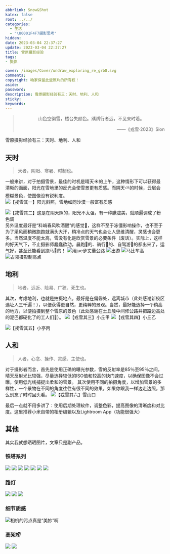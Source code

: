 ```yaml
---
abbrlink: Snow&Shot
katex: false
root: ../../
categories:
  - 生活
  - "\U0001F4F7摄影思考"
hidden: 
date: 2023-03-04 22:37:27
update: 2023-03-04 22:37:27
title: 雪原摄影经验
tags:
- 摄影

cover: /images/Cover/undraw_exploring_re_grb8.svg
comments:
copyright: 咱家保留此些照片的所有权！
aside:
password:
description: 雪原摄影经验有三：天时、地利、人和
sticky:
keywords:
---
```


> <center>山色空彻雪，楼台失颜色。踽踽行者远，不见来时着。</center>
> <p align="right">——《戎雪·2023》Sion</p>

雪原摄影经验有三：天时、地利、人和

## 天时
> 天者，阴阳、寒暑、时制也。

一般来讲，对于拍摄雪景，最佳的时机是晴天☀的上午，这种情形下可以获得最清晰的画面，阳光在雪地里的反光会使雪景更有质感。而阴天⛅的时候，云层会模糊景色，使图像没有锐利度。
<img src="https://img.500px.me/photo/dff7efb584b12a50d685e413b053d3302/d4382b7a24ee43bbb89eb8f54550f264.jpg!p4"  referrerPolicy="no-referrer"   alt=" 【戎雪其一】阳光斜照，雪地如同沙漠一般富有质感"/>

<img src="https://img.500px.me/photo/dff7efb584b12a50d685e413b053d3302/17e5dd92b9504ccab436464a745ab630.jpg!p4"  referrerPolicy="no-referrer"   alt="【戎雪其二】这是在阴天照的，阳光不太强，有一种朦胧美，就顺遍调成了粉色调 "/>
另外温度最好是“料峭春风吹酒醒”的感觉🍃，这样不至于冻僵影响操作，也不至于为了采风而稍微跑跑就满头大汗，稍冷点的天气也会让人思维清醒，灵感也会更多。当然温度不能太高，雪没有化是欣赏雪景的必要条件（废话）。实际上，这样的好天气下，不止摄影师蠢蠢欲动，晨跑🏃‍的、骑行🚴‍的、自驾游🚗的都出来了，运气好，甚至还能看到跑马🏇的！
<img src="https://img.500px.me/photo/dff7efb584b12a50d685e413b053d3302/ffbb3614d6824f46b91540f41706b12e.jpg!p4"  referrerPolicy="no-referrer"   alt="用jue步丈量公路 "/>
<img src="https://img.500px.me/photo/dff7efb584b12a50d685e413b053d3302/6e500308f792444fbbf499b5fab7fa80.jpg!p4"  referrerPolicy="no-referrer"   alt="出游"/>
<img src="https://img.500px.me/photo/dff7efb584b12a50d685e413b053d3302/7c60cbed2dde41e1bae8948527d464b1.jpg!p4"  referrerPolicy="no-referrer"   alt="马比车高"/>
<img src="https://img.500px.me/photo/dff7efb584b12a50d685e413b053d3302/6c77b837d58c4c828df8a07394d65516.jpg!p4"  referrerPolicy="no-referrer"   alt="占领摄影制高点 "/>


## 地利
> 地者，远近、险易、广狭、死生也。

其次，考虑地利，也就是拍摄地点。最好是在偏僻处，远离城市（此处感谢新校区选址人三千遍！），以便获得更自然，更纯粹的景观。当然，最好能选择一个稍高的地方，以便拍摄到整个雪原的景色（此处感谢在土丘陵中间修公路并把路边高处的泥巴都硬化了的工人们🙇‍）。
<img src="https://img.500px.me/photo/dff7efb584b12a50d685e413b053d3302/227f27ee36d94e17bc4205729c9d37d1.jpg!p4"  referrerPolicy="no-referrer"   alt="【戎雪其三】小丘甲 "/>
<img src="https://img.500px.me/photo/dff7efb584b12a50d685e413b053d3302/29f4d3f3303d42ecbf4aa38a661a1575.jpg!p4"  referrerPolicy="no-referrer"   alt="【戎雪其四】小丘乙 "/>

<img src="https://img.500px.me/photo/dff7efb584b12a50d685e413b053d3302/b7dbe26453494059a62bef9ac7d94799.jpg!p4"  referrerPolicy="no-referrer"   alt=" 【戎雪其五】小亭丙"/>

## 人和
> 人者，心念、操作、灵感、主使也。

对于摄影者而言，首先是使用正确的曝光参数，雪的反射率是85％至95％之间，晴天反射光比较强，尽量选择较低的ISO值和较高的快门速度，以确保图像不会过曝，使用低光线捕捉出柔和的雪景。
其次使用不同的拍摄角度，以增加雪景的多样性，一个景物在不同的角度往往有很不同的效果，如果你跟我一样边走边照，那么别忘了时时回头看。 
<img src="https://img.500px.me/photo/dff7efb584b12a50d685e413b053d3302/ec355aca3e6549cc8398d39d36d4a3a8.jpg!p4"  referrerPolicy="no-referrer"   alt="【戎雪其六】雪山口"/>

最后一点就不用多讲了：使用后期处理软件，调整色彩，提高图像的清晰度和对比度。这里推荐小米自带的相册编辑以及Lightroom App（功能很强大）


## 其他
其实我就想晒晒图片，文章只是副产品。
### 铁塔系列
<img src="https://img.500px.me/photo/dff7efb584b12a50d685e413b053d3302/a6d2720581d34773ac3b54982e67a361.jpg!p3"  referrerPolicy="no-referrer"   alt=" "/>
<img src="https://img.500px.me/photo/dff7efb584b12a50d685e413b053d3302/cfc526205c734479b1276f941e27fed8.jpg!p3"  referrerPolicy="no-referrer"   alt=" "/>
<img src="https://img.500px.me/photo/dff7efb584b12a50d685e413b053d3302/ce14888a06e34aa79c8ec0747b4fa911.jpg!p3"  referrerPolicy="no-referrer"   alt=" "/>
<img src="https://img.500px.me/photo/dff7efb584b12a50d685e413b053d3302/3809b89e64524b74820c762d7a094ca7.jpg!p3"  referrerPolicy="no-referrer"   alt=" "/>
<img src="https://img.500px.me/photo/dff7efb584b12a50d685e413b053d3302/19796aaf89754d52a18249f9bcb193f7.jpg!p3"  referrerPolicy="no-referrer"   alt=" "/>
<img src="https://img.500px.me/photo/dff7efb584b12a50d685e413b053d3302/dc4a78ed5e064c3f83fd064a694b9f41.jpg!p3"  referrerPolicy="no-referrer"   alt=" "/>
<img src="https://img.500px.me/photo/dff7efb584b12a50d685e413b053d3302/fdcd31bc3953428ba8a055aa2c7d8653.jpg!p3"  referrerPolicy="no-referrer"   alt=" "/>

### 路灯
<img src="https://img.500px.me/photo/dff7efb584b12a50d685e413b053d3302/317bed6c94f64565b6dd28177f90dfaf.jpg!p3"  referrerPolicy="no-referrer"   alt=" "/>

<img src="https://img.500px.me/photo/dff7efb584b12a50d685e413b053d3302/34691bff689145bdbbbdb639c490ed56.jpg!p3"  referrerPolicy="no-referrer"   alt=" "/>
<img src="https://img.500px.me/photo/dff7efb584b12a50d685e413b053d3302/15773cecb5204371bf662a7ed97d556c.jpg!p3"  referrerPolicy="no-referrer"   alt=" "/>

### 细节质感
<img src="https://img.500px.me/photo/dff7efb584b12a50d685e413b053d3302/25570ea2d45641c98d66750b22d34472.jpg!p3"  referrerPolicy="no-referrer"   alt="相机的污点真是“美妙”啊"/>
<img src="https://img.500px.me/photo/dff7efb584b12a50d685e413b053d3302/803fb6d76b424c0d85293f06a1f03cfd.jpg!p3"  referrerPolicy="no-referrer"   alt=""/>

### 高架桥
<img src="https://img.500px.me/photo/dff7efb584b12a50d685e413b053d3302/61338b04397d43708b38f12f3cd0a1c9.jpg!p3"  referrerPolicy="no-referrer"   alt=" "/>
<img src="https://img.500px.me/photo/dff7efb584b12a50d685e413b053d3302/078e8fe9248b4ed684aff6b1f078082e.jpg!p3"  referrerPolicy="no-referrer"   alt=" "/>

